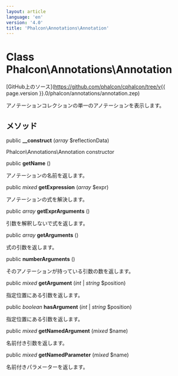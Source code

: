 ```yaml
---
layout: article
language: 'en'
version: '4.0'
title: 'Phalcon\Annotations\Annotation'
---
```

# Class **Phalcon\Annotations\Annotation**

[GitHub上のソース](https://github.com/phalcon/cphalcon/tree/v{{ page.version }}.0/phalcon/annotations/annotation.zep)

アノテーションコレクションの単一のアノテーションを表示します。

## メソッド

public **__construct** (*array* $reflectionData)

Phalcon\Annotations\Annotation constructor

public **getName** ()

アノテーションの名前を返します。

public *mixed* **getExpression** (*array* $expr)

アノテーションの式を解決します。

public *array* **getExprArguments** ()

引数を解釈しないで式を返します。

public *array* **getArguments** ()

式の引数を返します。

public **numberArguments** ()

そのアノテーションが持っている引数の数を返します。

public *mixed* **getArgument** (*int* | *string* $position)

指定位置にある引数を返します。

public *boolean* **hasArgument** (*int* | *string* $position)

指定位置にある引数を返します。

public *mixed* **getNamedArgument** (*mixed* $name)

名前付き引数を返します。

public *mixed* **getNamedParameter** (*mixed* $name)

名前付きパラメーターを返します。